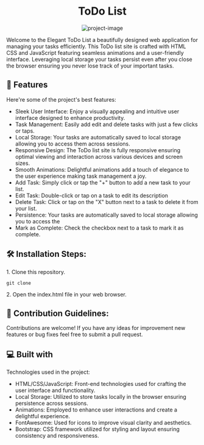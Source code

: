 <h1 align="center" id="title">ToDo List</h1>

<p align="center"><img src="https://socialify.git.ci/dev-rfgul/todo-list/image?language=1&amp;name=1&amp;owner=1&amp;stargazers=1&amp;theme=Auto" alt="project-image"></p>

<p id="description">Welcome to the Elegant ToDo List a beautifully designed web application for managing your tasks efficiently. This ToDo list site is crafted with HTML CSS and JavaScript featuring seamless animations and a user-friendly interface. Leveraging local storage your tasks persist even after you close the browser ensuring you never lose track of your important tasks.</p>


  
<h2>🧐 Features</h2>

Here're some of the project's best features:

*   Sleek User Interface: Enjoy a visually appealing and intuitive user interface designed to enhance productivity.
*   Task Management: Easily add edit and delete tasks with just a few clicks or taps.
*   Local Storage: Your tasks are automatically saved to local storage allowing you to access them across sessions.
*   Responsive Design: The ToDo list site is fully responsive ensuring optimal viewing and interaction across various devices and screen sizes.
*   Smooth Animations: Delightful animations add a touch of elegance to the user experience making task management a joy.
*   Add Task: Simply click or tap the "+" button to add a new task to your list.
*   Edit Task: Double-click or tap on a task to edit its description
*   Delete Task: Click or tap on the "X" button next to a task to delete it from your list.
*   Persistence: Your tasks are automatically saved to local storage allowing you to access the
*   Mark as Complete: Check the checkbox next to a task to mark it as complete.

<h2>🛠️ Installation Steps:</h2>

<p>1. Clone this repository.</p>

```
git clone 
```

<p>2. Open the index.html file in your web browser.</p>

<h2>🍰 Contribution Guidelines:</h2>

Contributions are welcome! If you have any ideas for improvement new features or bug fixes feel free to submit a pull request.

  
  
<h2>💻 Built with</h2>

Technologies used in the project:

*   HTML/CSS/JavaScript: Front-end technologies used for crafting the user interface and functionality.
*   Local Storage: Utilized to store tasks locally in the browser ensuring persistence across sessions.
*   Animations: Employed to enhance user interactions and create a delightful experience.
*   FontAwesome: Used for icons to improve visual clarity and aesthetics.
*   Bootstrap: CSS framework utilized for styling and layout ensuring consistency and responsiveness.
